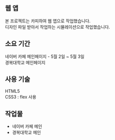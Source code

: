 ## 웹 앱
본 프로젝트는 카피하여 웹 앱으로 작업했습니다. <br>
디자인 파일 받아서 작업하는 시뮬레이션으로 작업했습니다.

## 소요 기간
네이버 카페 메인페이지 - 5월 2일 ~ 5월 3일<br>
경복대학교 메인페이지

## 사용 기술
HTML5 <br>
CSS3 : flex 사용

## 작업물
- 네이버 카페 메인
- 경복대학교 메인

